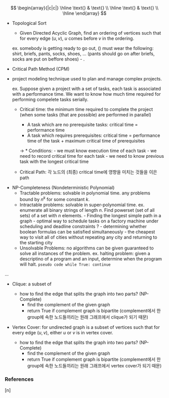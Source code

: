 $$
\begin{array}{|c|c|}
\hline
\text{} & \text{} \\
\hline
\text{} & \text{} \\
\hline
\end{array}
$$

* Topological Sort
    - Given Directed Acyclic Graph, find an ordering of vertices such that for every edge $(u, v)$, $u$ comes before $v$ in the ordering.

    ex. somebody is getting ready to go out, () must wear the following: shirt, briefs, pants, socks, shoes, ...
            (pants should go on after briefs, socks are put on beffore shoes)
        - .


* Critical Path Method (CPM)
- project modeling technique used to plan and manage complex projects.

    ex. Suppose given a project with a set of tasks, each task is associated with a performance time. We want to know how much time required for performing compelete tasks serially.

    - Critical time: the minimum time required to complete the project (when some tasks (that are possible) are performed in parallel)
        - A task which are no prerequisite tasks: critical time = performance time
        - A task which requires prerequisites: critical time = performance time of the task + maximum critical time of prerequisites

        -> * Conditions:
                - we must know execution time of each task
                - we need to record critical time for each task
                - we need to know previous task with the longest critical time

    - Critical Path: 각 노드의 (최종) critical time에 영향을 미치는 것들을 이은 path


* NP-Completeness (Nondeterministic Polynomial)
    - Tractable problems: solvable in polynomial time. any problems bound by $n^k$ for some constant $k$.
    - Intractable problems: solvable in super-polynomial time.
        ex. enumerate all binary strings of length $n$. Find powerset (set of all sets) of a set with $n$ elements.
            - Finding the longest simple path in a graph
            - optimal way to schedule tasks on a factory machine under scheduling and deadline constraints ?
            - determining whether boolean formulas can be satisfied simultaneously
            - the cheapest way to visit all of cities without repeating any city and returning to the starting city
    - Unsolvable Problems: no algorithms can be given guaranteed to solve all instances of the problem.
        ex. halting problem: given a descriptino of a program and an input, determine when the program will halt.
            ``` pseudo code
            while True: continue
            ```


...


* Clique: a subset of
    * how to find the edge that splits the graph into two parts? (NP-Complete)
        - find the complement of the given graph
        - return True if complement graph is bipartite (complement에서 한 group에 속한 노드들끼리는 원래 그래프에서 clique가 되기 때문)


* Vertex Cover: for undirected graph is a subset of vertices such that for every edge $(u, v)$, either $u$ or $v$ is in vertex cover.
    * how to find the edge that splits the graph into two parts? (NP-Complete)
        - find the complement of the given graph
        - return True if complement graph is bipartite (complement에서 한 group에 속한 노드들끼리는 원래 그래프에서 vertex cover가 되기 때문)
















### References

$\tag*{}\label{n} \text{[n] }$
